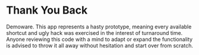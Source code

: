 Thank You Back
=========

Demoware.  This app represents a hasty prototype, meaning every available shortcut and ugly hack was exercised in the interest of turnaround time.  Anyone reviewing this code with a mind to adapt or expand the functionality is advised to throw it all away without hesitation and start over from scratch.  
